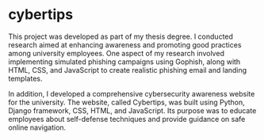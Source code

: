 # cybertips

This project was developed as part of my thesis degree. 
I conducted research aimed at enhancing awareness and promoting good practices among university employees. One aspect of my research involved implementing simulated phishing campaigns using Gophish, along with HTML, CSS, and JavaScript to create realistic phishing email and landing templates.

In addition, I developed a comprehensive cybersecurity awareness website for the university. The website, called Cybertips, was built using Python, Django framework, CSS, HTML, and JavaScript. Its purpose was to educate employees about self-defense techniques and provide guidance on safe online navigation. 
